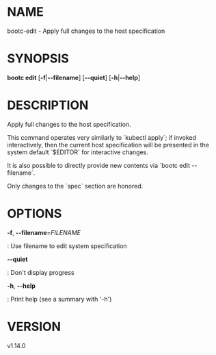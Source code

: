 # NAME

bootc-edit - Apply full changes to the host specification

# SYNOPSIS

**bootc edit** \[**-f**\|**\--filename**\] \[**\--quiet**\]
\[**-h**\|**\--help**\]

# DESCRIPTION

Apply full changes to the host specification.

This command operates very similarly to \`kubectl apply\`; if invoked
interactively, then the current host specification will be presented in
the system default \`\$EDITOR\` for interactive changes.

It is also possible to directly provide new contents via \`bootc edit
\--filename\`.

Only changes to the \`spec\` section are honored.

# OPTIONS

**-f**, **\--filename**=*FILENAME*

:   Use filename to edit system specification

**\--quiet**

:   Don\'t display progress

**-h**, **\--help**

:   Print help (see a summary with \'-h\')

# VERSION

v1.14.0
